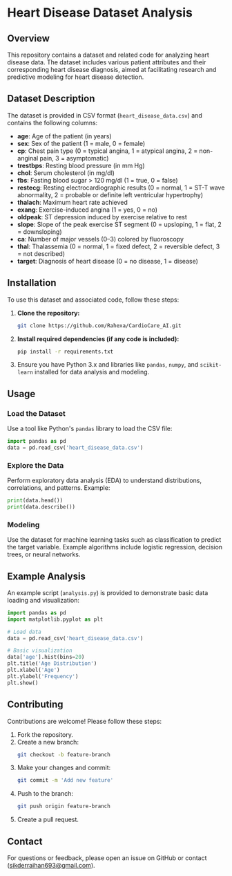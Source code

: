 # Heart Disease Dataset Analysis

## Overview
This repository contains a dataset and related code for analyzing heart disease data. The dataset includes various patient attributes and their corresponding heart disease diagnosis, aimed at facilitating research and predictive modeling for heart disease detection.

## Dataset Description
The dataset is provided in CSV format (`heart_disease_data.csv`) and contains the following columns:

- **age**: Age of the patient (in years)
- **sex**: Sex of the patient (1 = male, 0 = female)
- **cp**: Chest pain type (0 = typical angina, 1 = atypical angina, 2 = non-anginal pain, 3 = asymptomatic)
- **trestbps**: Resting blood pressure (in mm Hg)
- **chol**: Serum cholesterol (in mg/dl)
- **fbs**: Fasting blood sugar > 120 mg/dl (1 = true, 0 = false)
- **restecg**: Resting electrocardiographic results (0 = normal, 1 = ST-T wave abnormality, 2 = probable or definite left ventricular hypertrophy)
- **thalach**: Maximum heart rate achieved
- **exang**: Exercise-induced angina (1 = yes, 0 = no)
- **oldpeak**: ST depression induced by exercise relative to rest
- **slope**: Slope of the peak exercise ST segment (0 = upsloping, 1 = flat, 2 = downsloping)
- **ca**: Number of major vessels (0–3) colored by fluoroscopy
- **thal**: Thalassemia (0 = normal, 1 = fixed defect, 2 = reversible defect, 3 = not described)
- **target**: Diagnosis of heart disease (0 = no disease, 1 = disease)

## Installation

To use this dataset and associated code, follow these steps:

1. **Clone the repository:**
   ```bash
   git clone https://github.com/Rahexa/CardioCare_AI.git
   ```

2. **Install required dependencies (if any code is included):**
   ```bash
   pip install -r requirements.txt
   ```

3. Ensure you have Python 3.x and libraries like `pandas`, `numpy`, and `scikit-learn` installed for data analysis and modeling.

## Usage

### Load the Dataset
Use a tool like Python's `pandas` library to load the CSV file:

```python
import pandas as pd
data = pd.read_csv('heart_disease_data.csv')
```

### Explore the Data
Perform exploratory data analysis (EDA) to understand distributions, correlations, and patterns. Example:

```python
print(data.head())
print(data.describe())
```

### Modeling
Use the dataset for machine learning tasks such as classification to predict the target variable. Example algorithms include logistic regression, decision trees, or neural networks.

## Example Analysis

An example script (`analysis.py`) is provided to demonstrate basic data loading and visualization:

```python
import pandas as pd
import matplotlib.pyplot as plt

# Load data
data = pd.read_csv('heart_disease_data.csv')

# Basic visualization
data['age'].hist(bins=20)
plt.title('Age Distribution')
plt.xlabel('Age')
plt.ylabel('Frequency')
plt.show()
```

## Contributing

Contributions are welcome! Please follow these steps:

1. Fork the repository.
2. Create a new branch:
   ```bash
   git checkout -b feature-branch
   ```
3. Make your changes and commit:
   ```bash
   git commit -m 'Add new feature'
   ```
4. Push to the branch:
   ```bash
   git push origin feature-branch
   ```
5. Create a pull request.


## Contact

For questions or feedback, please open an issue on GitHub or contact (sikderraihan693@gmail.com).
